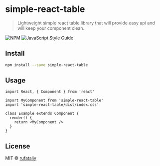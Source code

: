 # simple-react-table

> Lightweight simple react table library that will provide easy api and will keep your component clean.

[![NPM](https://img.shields.io/npm/v/simple-react-table.svg)](https://www.npmjs.com/package/simple-react-table) [![JavaScript Style Guide](https://img.shields.io/badge/code_style-standard-brightgreen.svg)](https://standardjs.com)

## Install

```bash
npm install --save simple-react-table
```

## Usage

```tsx
import React, { Component } from 'react'

import MyComponent from 'simple-react-table'
import 'simple-react-table/dist/index.css'

class Example extends Component {
  render() {
    return <MyComponent />
  }
}
```

## License

MIT © [rufataliy](https://github.com/rufataliy)
